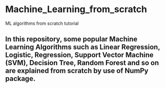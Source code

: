 # Machine_Learning_from_scratch
ML algorithms from scratch tutorial
## In this repository, some popular Machine Learning Algorithms such as Linear Regression, Logistic, Regression, Support Vector Machine (SVM), Decision Tree, Random Forest and so on are explained from scratch by use of NumPy package.
